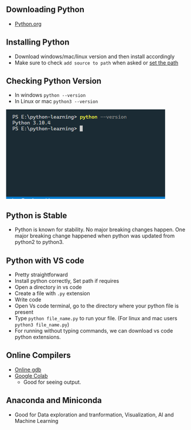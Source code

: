 ## Downloading Python
- [Python.org](https://www.python.org/)

## Installing Python
- Download windows/mac/linux version and then install accordingly
- Make sure to check `add source to path` when asked or [set the path](https://realpython.com/add-python-to-path/)

## Checking Python Version
- In windows `python --version`
- In Linux or mac `python3 --version`

![Python version](image.png)

## Python is Stable
- Python is known for stability. No major breaking changes happen. One major breaking change happened when python was updated from python2 to python3.

## Python with VS code
- Pretty straightforward
- Install python correctly, Set path if requires
- Open a directory in vs code
- Create a file with `.py` extension
- Write code
- Open Vs code terminal, go to the directory where your python file is present
- Type `python file_name.py` to run your file. (For linux and mac users `python3 file_name.py`)
- For running without typing commands, we can download vs code python extensions.

## Online Compilers
- [Online gdb]()
- [Google Colab]()
  - Good for seeing output.

## Anaconda and Miniconda
- Good for Data exploration and tranformation, Visualization, AI and Machine Learning